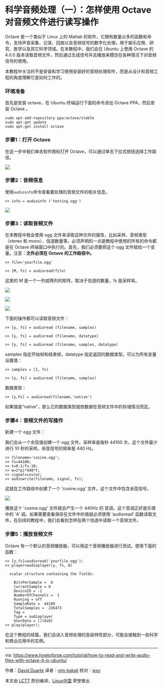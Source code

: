 科学音频处理（一）：怎样使用 Octave 对音频文件进行读写操作
================

Octave 是一个类似于 Linux 上的 Matlab 的软件，它拥有数量众多的函数和命令，支持声音采集、记录、回放以及音频信号的数字化处理，用于娱乐应用、研究、医学以及其它科学领域。在本教程中，我们会在 Ubuntu 上使用 Octave 的 4.0.0 版本读取音频文件，然后通过生成信号并且播放来模仿在各种情况下对音频信号的使用。

本教程中关注的不是安装和学习使用安装好的音频处理软件，而是从设计和音频工程的角度理解它是如何工作的。

### 环境准备

首先是安装 octave，在 Ubuntu 终端运行下面的命令添加 Octave PPA，然后安装 Octave 。

```
sudo apt-add-repository ppa:octave/stable
sudo apt-get update
sudo apt-get install octave
```

### 步骤1：打开 Octave

在这一步中我们单击软件图标打开 Octave，可以通过单击下拉式按钮选择工作路径。

![](https://www.howtoforge.com/images/how-to-read-and-write-audio-files-with-octave-4-in-ubuntu/initial.png)

### 步骤2：音频信息

使用`audioinfo`命令查看要处理的音频文件的相关信息。

```
>> info = audioinfo ('testing.ogg')
```

![](https://www.howtoforge.com/images/how-to-read-and-write-audio-files-with-octave-4-in-ubuntu/audioinfo.png)


### 步骤3：读取音频文件

在本教程中我会使用 ogg 文件来读取这种文件的属性，比如采样、音频类型（stereo 和 mono）、信道数量等。必须声明的一点是教程中使用的所有的命令都是在 Octave 终端窗口中执行的。首先，我们必须要把这个 ogg 文件赋给一个变量。注意：**文件必须在 Octave 的工作路径中。**

```
>> file='yourfile.ogg'
```

```
>> [M, fs] = audioread(file)
```

这里的 M 是一个一列或两列的矩阵，取决于信道的数量，fs 是采样率。

![](https://www.howtoforge.com/images/how-to-read-and-write-audio-files-with-octave-4-in-ubuntu/reading.png)

![](https://www.howtoforge.com/images/how-to-read-and-write-audio-files-with-octave-4-in-ubuntu/matrix.png)

![](https://www.howtoforge.com/images/how-to-read-and-write-audio-files-with-octave-4-in-ubuntu/big/frequency.png)


下面的操作都可以读取音频文件：

```
>> [y, fs] = audioread (filename, samples)

>> [y, fs] = audioread (filename, datatype)

>> [y, fs] = audioread (filename, samples, datatype)
```

samples 指定开始帧和结束帧，datatype 指定返回的数据类型。可以为所有变量设置值：

```
>> samples = [1, fs)

>> [y, fs] = audioread (filename, samples)
```

数据类型：

```
>> [y,Fs] = audioread(filename,'native')
```

如果值是“native”，那么它的数据类型就依数据在音频文件中的存储情况而定。

### 步骤4：音频文件的写操作

新建一个 ogg 文件：

我们会从一个余弦值创建一个 ogg 文件。采样率是每秒 44100 次，这个文件最少进行 10 秒的采样。余弦信号的频率是 440 Hz。

```
>> filename='cosine.ogg';
>> fs=44100;
>> t=0:1/fs:10;
>> w=2*pi*440*t;
>> signal=cos(w);
>> audiowrite(filename, signal, fs);
```

这就在工作路径中创建了一个 'cosine.ogg' 文件，这个文件中包含余弦信号。

![](https://www.howtoforge.com/images/how-to-read-and-write-audio-files-with-octave-4-in-ubuntu/cosinefile.png)

播放这个 'cosine.ogg' 文件就会产生一个 440Hz 的 音调，这个音调正好是乐理中的 'A' 调。如果需要查看保存在文件中的值就必须使用 'audioread' 函数读取文件。在后续的教程中，我们会看到怎样在两个信道中读取一个音频文件。

### 步骤5：播放音频文件

Octave 有一个默认的音频播放器，可以用这个音频播放器进行测试。使用下面的函数：

```
>> [y,fs]=audioread('yourfile.ogg');
>> player=audioplayer(y, fs, 8)

  scalar structure containing the fields:

    BitsPerSample =  8
    CurrentSample = 0
    DeviceID = -1
    NumberOfChannels =  1
    Running = off
    SampleRate =  44100
    TotalSamples =  236473
    Tag =
    Type = audioplayer
    UserData = [](0x0)
>> play(player);
```


在这个教程的续篇，我们会进入音频处理的高级特性部分，可能会接触到一些科学和商业应用中的实例。

--------------------------------------------------------------------------------

via: https://www.howtoforge.com/tutorial/how-to-read-and-write-audio-files-with-octave-4-in-ubuntu/

作者：[David Duarte][a]
译者：[vim-kakali](https://github.com/vim-kakali)
校对：[wxy](https://github.com/wxy)

本文由 [LCTT](https://github.com/LCTT/TranslateProject) 原创编译，[Linux中国](https://linux.cn/) 荣誉推出

[a]: https://twitter.com/intent/follow?original_referer=https%3A%2F%2Fwww.howtoforge.com%2Ftutorial%2Fhow-to-read-and-write-audio-files-with-octave-4-in-ubuntu%2F&ref_src=twsrc%5Etfw&region=follow_link&screen_name=howtoforgecom&tw_p=followbutton


